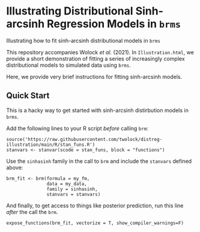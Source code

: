 # Illustrating Distributional Sinh-arcsinh Regression Models in `brms`

Illustrating how to fit sinh-arcsinh distributional models in `brms`

This repository accompanies Wolock *et al.* (2021). In `Illustration.html`, we provide a short demonstration of fitting a series of increasingly complex distributional models to simulated data using `brms`.

Here, we provide very brief instructions for fitting sinh-arcsinh models.

## Quick Start

This is a hacky way to get started with sinh-arcsinh distirbution models in `brms`.

Add the following lines to your R script *before* calling `brm`:

```{r}
source('https://raw.githubusercontent.com/twolock/distreg-illustration/main/R/stan_funs.R')
stanvars <- stanvar(scode = stan_funs, block = "functions")
```

Use the `sinhasinh` family in the call to `brm` and include the `stanvars` defined above:

```{r}
brm_fit <- brm(formula = my_fm,
               data = my_data,
               family = sinhasinh,
               stanvars = stanvars)
```

And finally, to get access to things like posterior prediction, run this line *after* the call the `brm`.

```{r}
expose_functions(brm_fit, vectorize = T, show_compiler_warnings=F)
```
